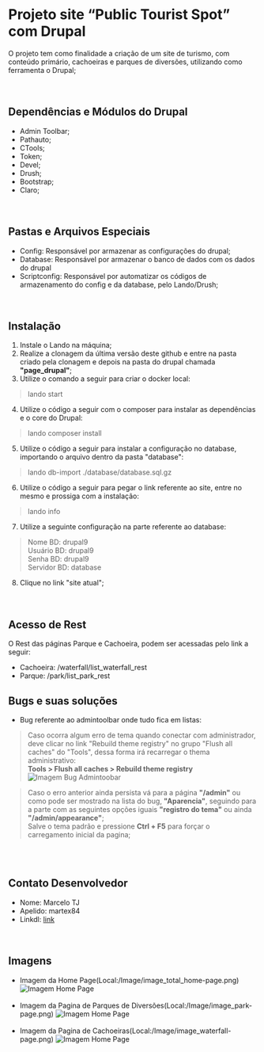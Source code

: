 # Projeto site “Public Tourist Spot” com Drupal

O projeto tem como finalidade a criação de um site de turismo, com conteúdo primário, cachoeiras e parques de diversões, utilizando como ferramenta o Drupal;
</br></br></br>
## Dependências e Módulos do Drupal
- Admin Toolbar;
- Pathauto;
- CTools;
- Token;
- Devel;
- Drush;
- Bootstrap;
- Claro;
</br></br></br>
## Pastas e Arquivos Especiais
- Config: Responsável por armazenar as configurações do drupal;
- Database: Responsável por armazenar o banco de dados com os dados do drupal
- Scriptconfig: Responsável por automatizar os códigos de armazenamento do config e da database, pelo Lando/Drush;
</br></br></br>
## Instalação
1. Instale o Lando na máquina;
2. Realize a clonagem da última versão deste github e entre na pasta criado pela clonagem e depois na pasta do drupal chamada **"page_drupal"**;
3. Utilize o comando a seguir para criar o docker local:
> lando start
4. Utilize o código a seguir com o composer para instalar as dependências e o core do Drupal:
> lando composer install
5. Utilize o código a seguir para instalar a configuração no database, importando o arquivo dentro da pasta "database":
> lando db-import ./database/database.sql.gz
6. Utilize o código a seguir para pegar o link referente ao site, entre no mesmo e prossiga com a instalação:
> lando info
7. Utilize a seguinte configuração na parte referente ao database:
> Nome BD: drupal9 </br>
> Usuário BD: drupal9 </br>
> Senha BD: drupal9 </br>
> Servidor BD: database </br>
8. Clique no link "site atual";
</br></br></br>

## Acesso de Rest
O Rest das páginas Parque e Cachoeira, podem ser acessadas pelo link a seguir:
- Cachoeira: /waterfall/list_waterfall_rest
- Parque: /park/list_park_rest
## Bugs e suas soluções
- Bug referente ao admintoolbar onde tudo fica em listas:
> Caso ocorra algum erro de tema quando conectar com administrador, deve clicar no link "Rebuild theme registry" no grupo "Flush all caches" do "Tools", dessa forma irá recarregar o thema administrativo: </br>
> **Tools > Flush all caches > Rebuild theme registry**
![Imagem Bug Admintoobar](./Image/image_bug-page.png)

> Caso o erro anterior ainda persista vá para a página **"/admin"** ou como pode ser mostrado na lista do bug, **"Aparencia"**, seguindo para a parte com as seguintes opções iguais **"registro do tema"** ou ainda **"/admin/appearance"**;</br>
> Salve o tema padrão e pressione **Ctrl + F5** para forçar o carregamento inicial da pagina;

</br></br>
## Contato Desenvolvedor
- Nome: Marcelo TJ
- Apelido: martex84
- Linkdl: [link](https://www.linkedin.com/in/martex8/)
</br></br></br>
## Imagens
- Imagem da Home Page(Local:/Image/image_total_home-page.png)
![Imagem Home Page](./Image/image_total_home-page.png)
</br></br>
- Imagem da Pagina de Parques de Diversões(Local:/Image/image_park-page.png)
![Imagem Home Page](./Image/image_park-page.png)
</br></br>
- Imagem da Pagina de Cachoeiras(Local:/Image/image_waterfall-page.png)
![Imagem Home Page](./Image/image_waterfall-page.png)
